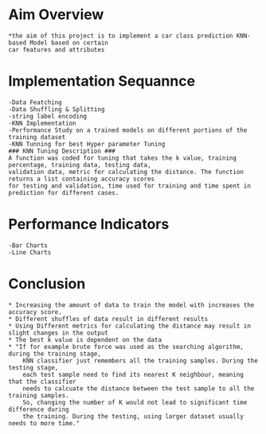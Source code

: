 # Aim Overview # 
	*the aim of this project is to implement a car class prediction KNN-based Model based on certain 
	car	features and attributes
# Implementation Sequannce #
	-Data Featching 
	-Data Shuffling & Splitting
	-string label encoding
	-KNN Implementation
	-Performance Study on a trained models on different portions of the training dataset
	-KNN Tunning for best Hyper parameter Tuning
	### KNN Tuning Description ###
	A function was coded for tuning that takes the k value, training percentage, training data, testing data,
	validation data, metric for calculating the distance. The function returns a list containing accuracy scores
	for testing and validation, time used for training and time spent in prediction for different cases. 
	
# Performance Indicators #
	-Bar Charts
	-Line Charts
	
# Conclusion #
	* Increasing the amount of data to train the model with increases the accuracy score.
	* Different shuffles of data result in different results
	* Using Different metrics for calculating the distance may result in slight changes in the output
	* The best k value is dependent on the data
	* "If for example brute force was used as the searching algorithm, during the training stage, 
		KNN classifier just remembers all the training samples. During the testing stage,
		each test sample need to find its nearest K neighbour, meaning that the classifier 
		needs to calcuate the distance between the test sample to all the training samples.
		So, changing the number of K would not lead to significant time difference during 
		the training. During the testing, using larger dataset usually needs to more time."
